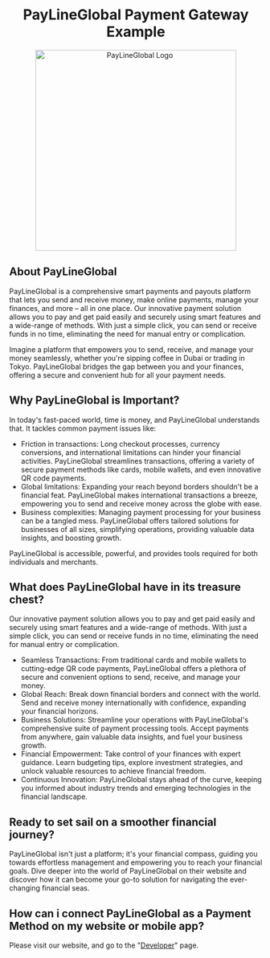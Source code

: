 <h1 align="center">PayLineGlobal Payment Gateway Example</h1>
<p align="center"><a href="https://paylineglobal.com" target="_blank"><img src="https://raw.githubusercontent.com/PayLineGlobal/PayLineGlobal-Gateway-Example-main/main/public/paylineglobal/logo.png" width="400" alt="PayLineGlobal Logo"></a></p>

## About PayLineGlobal

PayLineGlobal is a comprehensive smart payments and payouts platform that lets you send and receive money, make online payments, manage your finances, and more – all in one place. Our innovative payment solution allows you to pay and get paid easily and securely using smart features and a wide-range of methods. With just a simple click, you can send or receive funds in no time, eliminating the need for manual entry or complication. 

Imagine a platform that empowers you to send, receive, and manage your money seamlessly, whether you're sipping coffee in Dubai or trading in Tokyo. PayLineGlobal bridges the gap between you and your finances, offering a secure and convenient hub for all your payment needs.

## Why PayLineGlobal is Important?

In today's fast-paced world, time is money, and PayLineGlobal understands that. It tackles common payment issues like:

- Friction in transactions: Long checkout processes, currency conversions, and international limitations can hinder your financial activities. PayLineGlobal streamlines transactions, offering a variety of secure payment methods like cards, mobile wallets, and even innovative QR code payments.
- Global limitations: Expanding your reach beyond borders shouldn't be a financial feat. PayLineGlobal makes international transactions a breeze, empowering you to send and receive money across the globe with ease.
- Business complexities: Managing payment processing for your business can be a tangled mess. PayLineGlobal offers tailored solutions for businesses of all sizes, simplifying operations, providing valuable data insights, and boosting growth.

PayLineGlobal is accessible, powerful, and provides tools required for both individuals and merchants.

## What does PayLineGlobal have in its treasure chest?

Our innovative payment solution allows you to pay and get paid easily and securely using smart features and a wide-range of methods. With just a simple click, you can send or receive funds in no time, eliminating the need for manual entry or complication.

- Seamless Transactions: From traditional cards and mobile wallets to cutting-edge QR code payments, PayLineGlobal offers a plethora of secure and convenient options to send, receive, and manage your money.
- Global Reach: Break down financial borders and connect with the world. Send and receive money internationally with confidence, expanding your financial horizons.
- Business Solutions: Streamline your operations with PayLineGlobal's comprehensive suite of payment processing tools. Accept payments from anywhere, gain valuable data insights, and fuel your business growth.
- Financial Empowerment: Take control of your finances with expert guidance. Learn budgeting tips, explore investment strategies, and unlock valuable resources to achieve financial freedom.
- Continuous Innovation: PayLineGlobal stays ahead of the curve, keeping you informed about industry trends and emerging technologies in the financial landscape.

## Ready to set sail on a smoother financial journey?

PayLineGlobal isn't just a platform; it's your financial compass, guiding you towards effortless management and empowering you to reach your financial goals. Dive deeper into the world of PayLineGlobal on their website and discover how it can become your go-to solution for navigating the ever-changing financial seas.

## How can i connect PayLineGlobal as a Payment Method on my website or mobile app?

Please visit our website, and go to the "<a href="https://paylineglobal.com/developer" target="_blank">Developer</a>" page.

